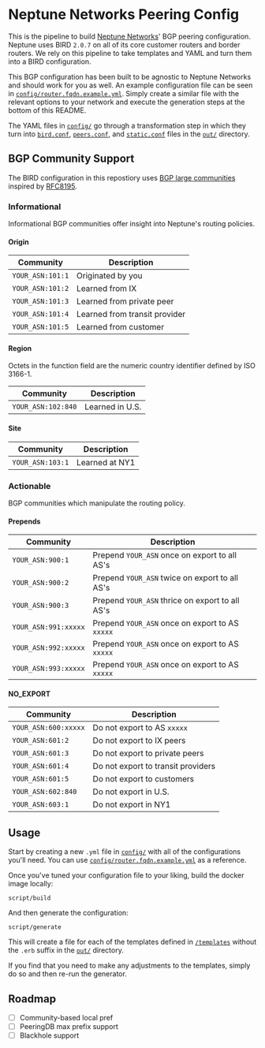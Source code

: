 # Neptune Networks Peering Config

This is the pipeline to build [Neptune Networks](https://neptunenetworks.org)' BGP peering configuration. Neptune uses BIRD `2.0.7` on all of its core customer routers and border routers. We rely on this pipeline to take templates and YAML and turn them into a BIRD configuration.

This BGP configuration has been built to be agnostic to Neptune Networks and should work for you as well. An example configuration file can be seen in [`config/router.fqdn.example.yml`](config/router.fqdn.example.yml). Simply create a similar file with the relevant options to your network and execute the generation steps at the bottom of this README.

The YAML files in [`config/`](config/) go through a transformation step in which they turn into [`bird.conf`](out/router.fqdn.example/bird.conf), [`peers.conf`](out/router.fqdn.example/peers.conf), and [`static.conf`](out/router.fqdn.example/static.conf) files in the [`out/`](out/) directory.

## BGP Community Support

The BIRD configuration in this repostiory uses [BGP large communities](http://largebgpcommunities.net/) inspired by [RFC8195](https://tools.ietf.org/html/rfc8195).

### Informational

Informational BGP communities offer insight into Neptune's routing policies.

#### Origin

| Community | Description |
| --------- | ----------- |
| `YOUR_ASN:101:1` | Originated by you |
| `YOUR_ASN:101:2` | Learned from IX |
| `YOUR_ASN:101:3` | Learned from private peer |
| `YOUR_ASN:101:4` | Learned from transit provider |
| `YOUR_ASN:101:5` | Learned from customer |

#### Region

Octets in the function field are the numeric country identifier defined by ISO 3166-1.

| Community | Description |
| --------- | ----------- |
| `YOUR_ASN:102:840` | Learned in U.S. |

#### Site

| Community | Description |
| --------- | ----------- |
| `YOUR_ASN:103:1` | Learned at NY1 |

### Actionable

BGP communities which manipulate the routing policy.

#### Prepends

| Community | Description |
| --------- | ----------- |
| `YOUR_ASN:900:1` | Prepend `YOUR_ASN` once on export to all AS's |
| `YOUR_ASN:900:2` | Prepend `YOUR_ASN` twice on export to all AS's |
| `YOUR_ASN:900:3` | Prepend `YOUR_ASN` thrice on export to all AS's |
| `YOUR_ASN:991:xxxxx` | Prepend `YOUR_ASN` once on export to AS `xxxxx` |
| `YOUR_ASN:992:xxxxx` | Prepend `YOUR_ASN` once on export to AS `xxxxx` |
| `YOUR_ASN:993:xxxxx` | Prepend `YOUR_ASN` once on export to AS `xxxxx` |

#### NO_EXPORT

| Community | Description |
| --------- | ----------- |
| `YOUR_ASN:600:xxxxx` | Do not export to AS `xxxxx` |
| `YOUR_ASN:601:2` | Do not export to IX peers |
| `YOUR_ASN:601:3` | Do not export to private peers |
| `YOUR_ASN:601:4` | Do not export to transit providers |
| `YOUR_ASN:601:5` | Do not export to customers |
| `YOUR_ASN:602:840` | Do not export in U.S. |
| `YOUR_ASN:603:1` | Do not export in NY1 |

## Usage

Start by creating a new `.yml` file in [`config/`](config/) with all of the configurations you'll need. You can use [`config/router.fqdn.example.yml`](config/router.fqdn.example.yml) as a reference.

Once you've tuned your configuration file to your liking, build the docker image locally:

```
script/build
```

And then generate the configuration:

```
script/generate
```

This will create a file for each of the templates defined in [`/templates`](templates/) without the `.erb` suffix in the [`out/`](out/) directory.

If you find that you need to make any adjustments to the templates, simply do so and then re-run the generator.

## Roadmap

- [ ] Community-based local pref
- [ ] PeeringDB max prefix support
- [ ] Blackhole support
